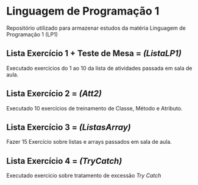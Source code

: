 # Linguagem de Programação 1

Repositório utilizado para armazenar estudos da matéria Linguagem de Programação 1 (LP1)

## Lista Exercício 1 + Teste de Mesa = *(ListaLP1)*
Executado exercícios do 1 ao 10 da lista de atividades passada em sala de aula.

## Lista Exercício 2 = *(Att2)*
Executado 10 exercícios de treinamento de Classe, Método e Atributo.

## Lista Exercício 3 = *(ListasArray)*
Fazer 15 Exercício sobre listas e arrays passados em sala de aula.

## Lista Exercício 4 = *(TryCatch)*
Executado exercício sobre tratamento de excessão *Try Catch*

